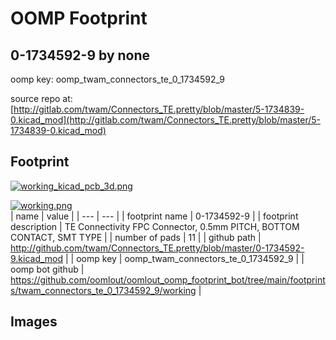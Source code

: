 # OOMP Footprint  
## 0-1734592-9  by none  
  
oomp key: oomp_twam_connectors_te_0_1734592_9  
  
source repo at: [http://gitlab.com/twam/Connectors_TE.pretty/blob/master/5-1734839-0.kicad_mod](http://gitlab.com/twam/Connectors_TE.pretty/blob/master/5-1734839-0.kicad_mod)  
## Footprint  
  
[![working_kicad_pcb_3d.png](working_kicad_pcb_3d_600.png)](working_kicad_pcb_3d.png)  
  
[![working.png](working_600.png)](working.png)  
| name | value | 
| --- | --- | 
| footprint name | 0-1734592-9 | 
| footprint description | TE Connectivity FPC Connector, 0.5mm PITCH, BOTTOM CONTACT, SMT TYPE | 
| number of pads | 11 | 
| github path | http://github.com/twam/Connectors_TE.pretty/blob/master/0-1734592-9.kicad_mod | 
| oomp key | oomp_twam_connectors_te_0_1734592_9 | 
| oomp bot github | https://github.com/oomlout/oomlout_oomp_footprint_bot/tree/main/footprints/twam_connectors_te_0_1734592_9/working | 
## Images  
